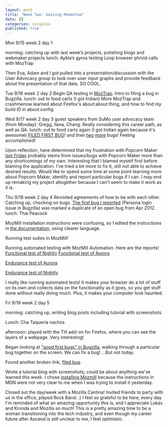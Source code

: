 ```yaml
---
layout: post
title: "Week Two: Gaining Momentum"
date: {}
categories: virginia
published: true
---
```


Mon 9/15
week 2 day 1

morning: catching up with last week’s projects, polishing blogs and webmaker projects
lunch: Aybla’s gyros
testing Loop browser ph/vid calls with MozTrap

Then Eva, Adam and I got pulled into a presentation/discussion with the User Advocacy group to look over user input graphs and provide feedback about the presentation of that data. SO COOL.

Tue 9/16
week 2 day 2
Begin QA testing in [MozTrap](https://moztrap.mozilla.org/runtests/).
Intro to filing a bug in Bugzilla.
lunch: out to food carts (I got Indian)
More MozTrap and crashmenow
learned about Firefox's about:about thing, and how to find my build ID in about:config

Wed 9/17
week 2 day 3
guest speakers from SuMo user advocacy team (from Monday): Gregg, Ilana, Chang. Really considering this career path, as well as QA.
lunch: out to food carts again (I got Indian again because it's awesome)
[FILED FIRST BUG](https://bugzilla.mozilla.org/show_bug.cgi?id=1068896)! and then [two](https://bugzilla.mozilla.org/show_bug.cgi?id=1068818) [more](https://bugzilla.mozilla.org/show_bug.cgi?id=1068993) bugs! Feeling accomplished!

Upon reflection, have determined that my frustration with Popcorn Maker [last Friday](http://ascendproject.org/participants/portland/virginia/2014/09/12/Making-is-Hard/) probably stems from issues/bugs with Popcorn Maker more than any shortcomings of my own. Interesting that I blamed myself first before blaming the application. I’ve tried a bit more to fix it, still not able to achieve desired results. Would like to spend some time at some point learning more about Popcorn Maker, identify and report particular bugs if I can. I may end up remaking my project altogether because I can't seem to make it work as it is.

Thu 9/18
week 2 day 4
Revisited agreements of how to be with each other.
Catching up, checking on bugs. [The first bug I reported](https://bugzilla.mozilla.org/show_bug.cgi?id=1068896) (Persona login issue in Bugzilla) was marked a duplicate of an open bug from Apr 2012.
lunch: Thai Peacock

MozMill installation instructions were confusing, so I edited the instructions in [the documentation](https://developer.mozilla.org/en-US/docs/Mozilla/Projects/Mozmill#Installation), using clearer language. 

Running test suites in MozMill!

Running automated testing with MozMill Automation. Here are the reports!
[Functional test of Nightly](http://mozmill-crowd.blargon7.com/#/functional/report/2f982f72826307fed840a3b11c3b90d3)
[Functional test of Aurora](http://mozmill-crowd.blargon7.com/#/functional/report/2f982f72826307fed840a3b11c3be484)

[Endurance test of Aurora](http://mozmill-crowd.blargon7.com/#/endurance/report/2f982f72826307fed840a3b11c3c2ea1)

[Endurance test of Nightly](http://mozmill-crowd.blargon7.com/#/endurance/report/2f982f72826307fed840a3b11c3c4026)

I really like running automated tests! It makes your browser do a lot of stuff on its own and collects data on the functionality as it goes, so you get stuff done without really doing much. Plus, it makes your computer look haunted. 


Fri 9/19 
week 2 day 5

morning: catching up, writing blog posts including tutorial with screenshots

Lunch: Cha Taqueria nachos

afternoon: played with the Tilt add-on for Firefox, where you can see the layers of a webpage. Very interesting! 

Began looking at ["good first bugs" in Bugzilla](https://bugzilla.mozilla.org/buglist.cgi?list_id=11296293&o1=equals&status_whiteboard_type=allwordssubstr&status_whiteboard=good%20first%20bug&f1=cf_tracking_firefox33&resolution=---&query_format=advanced&bug_status=NEW), walking through a particular bug together on the screen. We can fix a bug! ...But not today.

Found another broken link, [filed bug](https://bugzilla.mozilla.org/show_bug.cgi?id=1070069).

Wrote a tutorial blog with screenshots; could be about anything we've learned this week. I chose [installing Mozmill](http://ascendproject.org/participants/portland/virginia/2014-09-19-mozmill-installation-tutorial) because the instructions in MDN were not very clear to me when I was trying to install it yesterday.

Closed out the day/week with a Mozilla Cantina! Invited friends to party with us in the office, played Rock Band. :) I feel so grateful to be here; every day I'm reminded of what an amazing opportunity this is, and I appreciate Lukas and Kronda and Mozilla so much! This is a pretty amazing time to be a woman transitioning into the tech industry, and even though my career future after Ascend is still unclear to me, I feel optimistic.